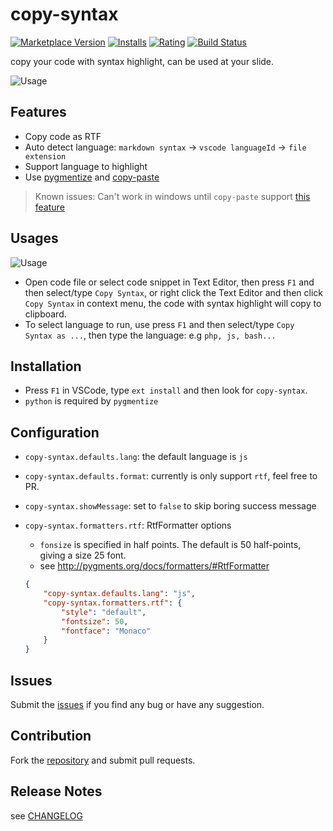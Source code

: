 # copy-syntax

[![Marketplace Version](http://vsmarketplacebadge.apphb.com/version/atian25.copy-syntax.svg)](https://marketplace.visualstudio.com/items?itemName=atian25.copy-syntax)
[![Installs](http://vsmarketplacebadge.apphb.com/installs/atian25.copy-syntax.svg)](https://marketplace.visualstudio.com/items?itemName=atian25.copy-syntax)
[![Rating](http://vsmarketplacebadge.apphb.com/rating/atian25.copy-syntax.svg)](https://marketplace.visualstudio.com/items?itemName=atian25.copy-syntax)
[![Build Status](https://img.shields.io/travis/atian25/vscode-copy-syntax.svg)](https://travis-ci.org/atian25/vscode-copy-syntax)

copy your code with syntax highlight, can be used at your slide.

![Usage](https://github.com/atian25/vscode-copy-syntax/raw/master/usage.png)

## Features

  - Copy code as RTF
  - Auto detect language: `markdown syntax` -> `vscode languageId` -> `file extension`
  - Support language to highlight
  - Use [pygmentize](http://pygments.org/docs/cmdline/) and [copy-paste](https://github.com/xavi-/node-copy-paste)

  > Known issues: Can't work in windows until `copy-paste` support [this feature](https://github.com/xavi-/node-copy-paste/issues/52)

## Usages

![Usage](https://github.com/atian25/vscode-copy-syntax/raw/master/usage.gif)
  - Open code file or select code snippet in Text Editor, then press `F1` and then select/type `Copy Syntax`, or right click the Text Editor and then click `Copy Syntax` in context menu, the code with syntax highlight will copy to clipboard.
  - To select language to run, use press `F1` and then select/type `Copy Syntax as ...`, then type the language: e.g `php, js, bash...`


## Installation

- Press `F1` in VSCode, type `ext install` and then look for `copy-syntax`.
- `python` is required by `pygmentize`

## Configuration

  - `copy-syntax.defaults.lang`: the default language is `js`
  - `copy-syntax.defaults.format`: currently is only support `rtf`, feel free to PR.
  - `copy-syntax.showMessage`: set to `false` to skip boring success message
  - `copy-syntax.formatters.rtf`: RtfFormatter options
    - `fonsize` is specified in half points. The default is 50 half-points, giving a size 25 font.
    - see http://pygments.org/docs/formatters/#RtfFormatter

    ```json
    {
        "copy-syntax.defaults.lang": "js",
        "copy-syntax.formatters.rtf": {
            "style": "default",
            "fontsize": 50,
            "fontface": "Monaco"
        }
    }
    ```

## Issues
Submit the [issues](https://github.com/atian25/vscode-copy-syntax/issues) if you find any bug or have any suggestion.

## Contribution
Fork the [repository](https://github.com/atian25/vscode-copy-syntax) and submit pull requests.

## Release Notes
see [CHANGELOG](https://github.com/atian25/vscode-copy-syntax/blob/master/CHANGELOG.md)